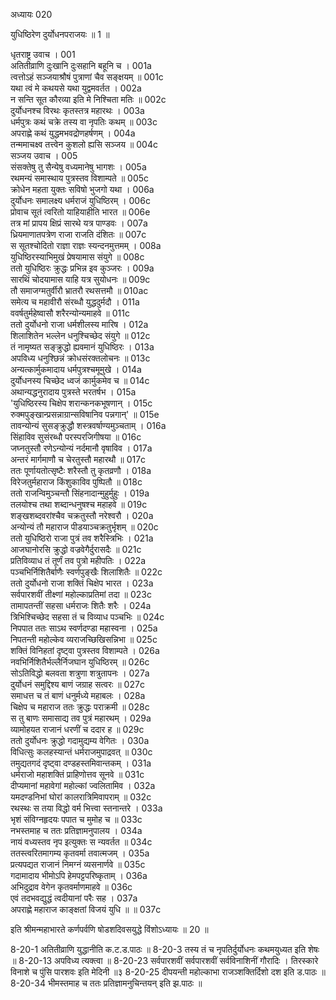 अध्यायः 020

युधिष्ठिरेण दुर्योधनपराजयः ॥ 1 ॥

धृतराष्ट्र उवाच ।	001  
अतितीव्राणि दुःखानि दुःसहानि बहूनि च ।	001a  
त्वत्तोऽहं सञ्जयाश्रौषं पुत्राणां चैव सङ्क्षयम् ॥	001c  
यथा त्वं मे कथयसे यथा युद्वमवर्तत ।	002a  
न सन्ति सूत कौरव्या इति मे निश्चिता मतिः ॥	002c  
दुर्योधनश्च विरथः कृतस्तत्र महारथः ।	003a  
धर्मपुत्रः कथं चक्रे तस्य वा नृपतिः कथम् ॥	003c  
अपराह्णे कथं युद्धमभवद्रोणहर्षणम् ।	004a  
तन्ममाचक्ष्व तत्त्वेन कुशलो ह्यसि सञ्जय ॥	004c  
सञ्जय उवाच ।	005  
संसक्तेषु तु सैन्येषु वध्यमानेषु भागशः ।	005a  
रथमन्यं समास्थाय पुत्रस्तव विशाम्पते ॥	005c   
क्रोधेन महता युक्तः सविषो भुजगो यथा ।	006a  
दुर्योधनः समालक्ष्य धर्मराजं युधिष्ठिरम् ।	006c  
प्रोवाच सूतं त्वरितो याहियाहीति भारत ॥	006e  
तत्र मां प्रापय क्षिप्रं सारथे यत्र पाण्डवः ।	007a  
ध्रियमाणातपत्रेण राजा राजति दंशितः ॥	007c  
स सूतश्चोदितो राज्ञा राज्ञः स्यन्दनमुत्तमम् ।	008a  
युधिष्ठिरस्याभिमुखं प्रेषयामास संयुगे ॥	008c  
ततो युधिष्ठिरः क्रुद्धः प्रभिन्न इव कुञ्जरः ।	009a  
सारथिं चोदयामास याहि यत्र सुयोधनः ॥	009c  
तौ समाजग्मतुर्वीरौ भ्रातरौ रथसत्तमौ ॥	010ac  
समेत्य च महावीरौ संरब्धौ युद्धदुर्मदौ ।	011a  
ववर्षतुर्महेष्वासौ शरैरन्योन्यमाहवे ॥	011c  
ततो दुर्योधनो राजा धर्मशीलस्य मारिष ।	012a  
शिलाशितेन भल्लेन धनुश्चिच्छेद संयुगे ॥	012c  
तं नामृष्यत सङ्क्रुद्धो ह्यवमानं युधिष्ठिरः ।	013a  
अपविध्य धनुश्छिन्नं क्रोधसंरक्तलोचनः ॥	013c  
अन्यत्कार्मुकमादाय धर्मपुत्रश्चमूमुखे ।	014a  
दुर्योधनस्य चिच्छेद ध्वजं कार्मुकमेव च ॥	014c  
अथान्यद्धनुरादाय पुत्रस्ते भरतर्षभ ।	015a  
\'युधिष्ठिरस्य चिक्षेप शरान्कनकभूषणान् ।	015c  
रुक्मपुङ्खान्प्रसन्नाग्रान्सविषानिव पन्नगान्\' ॥	015e  
तावन्योन्यं सुसङ्क्रुद्धौ शस्त्रवर्षाण्यमुञ्चताम् ।	016a  
सिंहाविव सुसंरब्धौ परस्परजिगीषया ॥	016c  
जघ्नतुस्तौ रणेऽन्योन्यं नर्दमानौ वृषाविव ।	017a  
अन्तरं मार्गमाणौ च चेरतुस्तौ महारथौ ॥	017c  
ततः पूर्णायतोत्सृष्टैः शरैस्तौ तु कृतव्रणौ ।	018a  
विरेजतुर्महाराज किंशुकाविव पुष्पितौ ॥	018c  
ततो राजन्विमुञ्चन्तौ सिंहनादान्मुहुर्मुहुः ।	019a  
तलयोश्च तथा शब्दान्धनुषश्च महाहवे ॥	019c  
शङ्खशब्दवरांश्चैव चक्रतुस्तौ नरेश्वरौ ।	020a  
अन्योन्यं तौ महाराज पीडयाञ्चक्रतुर्भृशम् ॥	020c  
ततो युधिष्ठिरो राजा पुत्रं तव शरैस्त्रिभिः ।	021a  
आजघानोरसि क्रुद्धो वज्रवेगैर्दुरासदैः ॥	021c  
प्रतिविव्याध तं तूर्णं तव पुत्रो महीपतिः ।	022a  
पञ्चभिर्निशितैर्बाणैः स्वर्णपुङ्खैः शिलाशितैः ॥	022c  
ततो दुर्योधनो राजा शक्तिं चिक्षेप भारत ।	023a  
सर्वपारशवीं तीक्ष्णां महोल्काप्रतिमां तदा ॥	023c  
तामापतन्तीं सहसा धर्मराजः शितैः शरैः ।	024a  
त्रिभिश्चिच्छेद सहसा तं च विव्याध पञ्चभिः ॥	024c  
निपपात ततः साऽथ स्वर्णदण्डा महास्वना ।	025a  
निपतन्ती महोल्केव व्यराजच्छिखिसन्निभा ॥	025c  
शक्तिं विनिहतां दृष्ट्वा पुत्रस्तव विशाम्पते ।	026a  
नवभिर्निशितैर्भल्लैर्निजघान युधिष्ठिरम् ॥	026c  
सोऽतिविद्धो बलवता शत्रुणा शत्रुतापनः ।	027a  
दुर्योधनं समुद्दिश्य बाणं जग्राह सत्वरः ॥	027c  
समाधत्त च तं बाणं धनुर्मध्ये महाबलः ।	028a  
चिक्षेप च महाराज ततः क्रुद्धः पराक्रमी ॥	028c  
स तु बाणः समासाद्य तव पुत्रं महारथम् ।	029a  
व्यामोहयत राजानं धरणीं च ददार ह ॥	029c  
ततो दुर्योधनः क्रुद्धो गदामुद्यम्य वेगितः ।	030a  
विधित्सुः कलहस्यान्तं धर्मराजमुपाद्रवत् ॥	030c  
तमुद्यतगदं दृष्ट्वा दण्डहस्तमिवान्तकम् ।	031a  
धर्मराजो महाशक्तिं प्राहिणोत्तव सूनवे ॥	031c  
दीप्यमानां महावेगां महोल्कां ज्वलितामिव ।	032a  
यमदण्डनिभां घोरां कालरात्रिमिवापराम् ॥	032c  
रथस्थः स तया विद्धो वर्म भित्त्वा स्तनान्तरे ।	033a  
भृशं संविग्नहृदयः पपात च मुमोह च ॥	033c  
नभस्तमाह च ततः प्रतिज्ञामनुपालय ।	034a  
नायं वध्यस्तव नृप इत्युक्तः स न्यवर्तत ॥	034c  
ततस्त्वरितमागम्य कृतवर्मा तवात्मजम् ।	035a  
प्रत्यपद्यत राजानं निमग्नं व्यसनार्णवे ॥	035c  
गदामादाय भीमोऽपि हेमपट्टपरिष्कृताम् ।	036a  
अभिदुद्राव वेगेन कृतवर्माणमाहवे ॥	036c  
एवं तदभवद्युद्धं त्वदीयानां परैः सह ।	037a  
अपराह्णे महाराज काङ्क्षतां विजयं युधि ॥ ॥	037c  

इति श्रीमन्महाभारते कर्णपर्वणि षोडशदिवसयुद्धे विंशोऽध्यायः ॥ 20 ॥

8-20-1 अतितीव्राणि युद्धानीति क.ट.ड.पाठः ॥ 8-20-3 तस्य तं च नृपतिर्दुर्योधनः कथमयुध्यत इति शेषः ॥ 8-20-13 अपविध्य त्यक्त्वा ॥ 8-20-23 सर्वपारशवीं सर्वपारशवीं सर्वविनाशिनीं गौरादिः । तिरस्कारे विनाशे च पुंसि पारशवः इति मेदिनी ॥३ 8-20-25 दीपयन्ती महोल्काभा राजञ्शक्तिर्दिशो दश इति ड.पाठः ॥ 8-20-34 भीमस्तमाह च ततः प्रतिज्ञामनुचिन्तयन् इति झ.पाठः ॥
